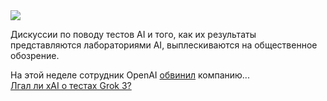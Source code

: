 <!--2025-02-23 11:03:01-->
<div class="yb">
  <div class="rss smaller1 habr"><img src="https://habrastorage.org/getpro/habr/upload_files/0d6/881/67d/0d688167de6f96212b6ebe0868379707.png" /><p>Дискуссии по поводу тестов AI и того, как их результаты представляются лабораториями AI, выплескиваются на общественное обозрение.</p><p>На этой неделе сотрудник OpenAI&nbsp;<a href="https://x.com/BorisMPower/status/1892407015038996740">обвинил</a>&nbsp;компанию... <br><a class="light" href="https://habr.com/ru/companies/bothub/news/885002/?utm_source=habrahabr&utm_medium=rss&utm_campaign=885002">Лгал ли xAI о тестах Grok 3?</a></div>
</div>
